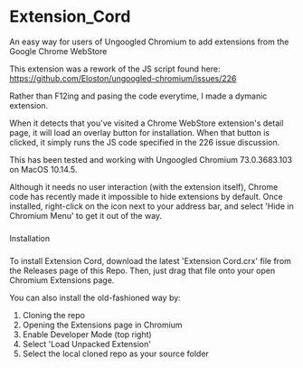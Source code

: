 # Extension_Cord
An easy way for users of Ungoogled Chromium to add extensions from the Google Chrome WebStore

This extension was a rework of the JS script found here:
https://github.com/Eloston/ungoogled-chromium/issues/226

Rather than F12ing and pasing the code everytime, I made a dymanic extension. 

When it detects that you've visited a Chrome WebStore extension's detail page, it will load an overlay button for installation. 
When that button is clicked, it simply runs the JS code specified in the 226 issue discussion.

This has been tested and working with Ungoogled Chromium 73.0.3683.103 on MacOS 10.14.5. 

Although it needs no user interaction (with the extension itself), Chrome code has recently made it impossible to hide extensions by default.
Once installed, right-click on the icon next to your address bar, and select 'Hide in Chromium Menu' to get it out of the way.

###
Installation
###

To install Extension Cord, download the latest 'Extension Cord.crx' file from the Releases page of this Repo. Then, just drag that file onto your open Chromium Extensions page.

You can also install the old-fashioned way by:
1. Cloning the repo
2. Opening the Extensions page in Chromium
3. Enable Developer Mode (top right)
4. Select 'Load Unpacked Extension'
5. Select the local cloned repo as your source folder
